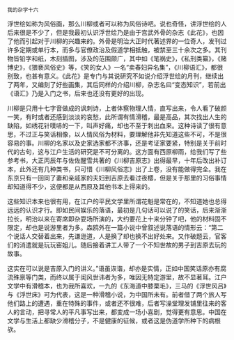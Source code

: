     我的杂学十六 

   浮世绘如称为风俗画，那么川柳或者可以称为风俗诗吧。说也奇怪，讲浮世绘的人后来很是不少了，但是我最初认识浮世绘乃是由于宫武外骨的杂志《此花》，也因了他而引起对于川柳的兴趣来的。外骨是明治大正时代著述界的一位奇人，发刊过许多定期或单行本，而多与官僚政治及假道学相抵触，被禁至三十余次之多。其刊物皆铅字和纸，木刻插图，涉及的范围颇广，其中如《笔祸史》，《私刑类纂》，《赌博史》，《猥亵风俗史》等，《笑的女人》一名“卖春妇异名集”，《川柳语汇》，都很别致，也甚有意义。《此花》是专门与其说研究不如说介绍浮世绘的月刊，继续出了两年，又编刻了好些画集，其后同样的介绍川柳，杂志名曰“变态知识”，若前出《语汇》乃是入门之书，后来也还没有更好的出现。

   川柳是只用十七字音做成的讽刺诗，上者体察物理人情，直写出来，令人看了破颜一笑，有时或者还感到淡淡的哀愁，此所谓有情滑稽，最是高品，其次找出人生的缺陷，如绣花针噗哧的一下，叫声好痛，却也不至于刺出血来。这种诗读了很有意思，不过正与笑话相像，以人情风俗为材料，要理解他非先知道这些不可，不是很容易的事。川柳的名家以及史家选家都不济事，还是考证家要紧，特别是关于前时代的古句，这与江户生活的研究是不可分离的。这方面有西原柳雨，给我们写了些参考书，大正丙辰年与佐佐醒雪共著的《川柳吉原志》出得最早，十年后改出补订本，此外还有几种类书，只可惜《川柳风俗志》出了上卷，没有能做得完全。我在东京只有一回同了妻和亲戚家的夫妇到吉原去看过夜樱，但是关于那里的习俗事情却知道得不少，这便都是从西原及其他书本上得来的。

   这些知识本来也很有用，在江户的平民文学里所谓花魁是常在的，不知道她也总得远远的认识才行。即如民间娱乐的落语，最初是几句话可以说了的笑话，后来渐渐拉长，明治以来在寄席即杂耍场所演的，大约要花上十来分钟了吧，他的材料固不限定，却也是说游里者为多。森鸥外在一篇小说中曾叙述说落语的情形云：“第二个说话人交替着出来，先谦逊道，人是换了却也换不出好处来。又作破题云，官客们的消遣就是玩玩窑姐儿。随后接着讲工人带了一个不知世故的男子到吉原去玩的故事。

   这实在可以说是吉原入门的讲义。”语虽诙谐，却亦是实情，正如中国笑话原亦有腐流殊禀等门类，而终以属于闺风世讳者为多，唯因无特定游里，故不显著耳。江户文学中有滑稽本，也为我所喜欢，一九的《东海道中膝栗毛》，三马的《浮世风吕》与《浮世床》可为代表，这是一种滑稽小说，为中国所未有。前者借了两个旅人写他们路上的遭遇，重在特殊的事件，或者还不很难，后者写澡堂理发铺里往来的客人的言动，把寻常人的平凡事写出来，都变成一场小喜剧，觉得更有意思。中国在文学与生活上都缺少滑稽分子，不是健康的征候，或者这是伪道学所种下的病根欤。

